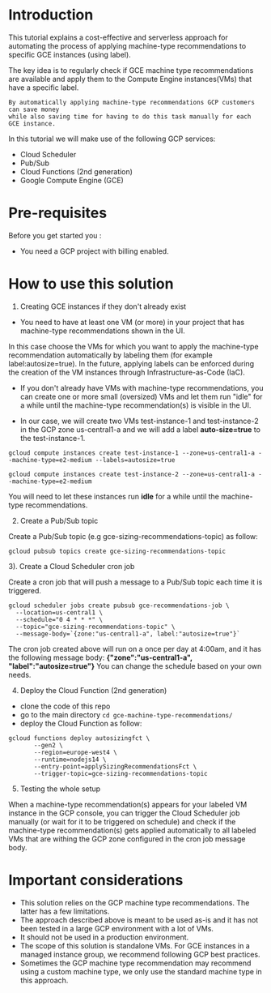 # Introduction
This tutorial explains a cost-effective and serverless approach for automating the process of applying machine-type recommendations 
to specific GCE instances (using label).


The key idea is to regularly check if GCE machine type recommendations are available and apply them to the Compute Engine instances(VMs) that have a specific label.

```
By automatically applying machine-type recommendations GCP customers can save money 
while also saving time for having to do this task manually for each GCE instance.
```

In this tutorial we will make use of the following GCP services:
- Cloud Scheduler
- Pub/Sub
- Cloud Functions (2nd generation)
- Google Compute Engine (GCE)

# Pre-requisites
Before you get started you : 
- You need a GCP project with billing enabled.

# How to use this solution


1. Creating GCE instances if they don't already exist

- You need to have at least one VM (or more) in your project that has machine-type recommendations shown in the UI. 

In this case choose the VMs for which you want to apply the machine-type recommendation automatically by labeling them (for example label:autosize=true). In the future, applying labels can be enforced during the creation of the VM instances through Infrastructure-as-Code (IaC).

- If you don't already have VMs with machine-type recommendations, you can create one or more small (oversized) VMs and let them run "idle" for a while until the machine-type recommendation(s) is visible in the UI.

- In our case, we will create two VMs test-instance-1 and test-instance-2 in the GCP zone us-central1-a and we will add a label **auto-size=true** to the test-instance-1.

```
gcloud compute instances create test-instance-1 --zone=us-central1-a --machine-type=e2-medium --labels=autosize=true 
```

```
gcloud compute instances create test-instance-2 --zone=us-central1-a --machine-type=e2-medium  
```
  
  You will need to let these instances run **idle** for a while until the machine-type recommendations. 
  
  
  
  2) Create a Pub/Sub topic

Create a Pub/Sub topic (e.g gce-sizing-recommendations-topic) as follow:
```
gcloud pubsub topics create gce-sizing-recommendations-topic
```
  
  3). Create a Cloud Scheduler cron job 
  
Create a cron job that will push a message to a Pub/Sub topic each time it is triggered.
  ```
  gcloud scheduler jobs create pubsub gce-recommendations-job \
    --location=us-central1 \
    --schedule="0 4 * * *" \
    --topic="gce-sizing-recommendations-topic" \
    --message-body=`{zone:"us-central1-a", label:"autosize=true"}`
  ```
The cron job created above will run on a once per day at 4:00am, and it has the following message body:
**{"zone":"us-central1-a", "label":"autosize=true"}**
You can change the schedule based on your own needs.

4) Deploy the Cloud Function (2nd generation)

- clone the code of this repo
- go to the main directory `cd gce-machine-type-recommendations/`
- deploy the Cloud Function as follow: 
```
gcloud functions deploy autosizingfct \
       --gen2 \
       --region=europe-west4 \
       --runtime=nodejs14 \
       --entry-point=applySizingRecommendationsFct \
       --trigger-topic=gce-sizing-recommendations-topic
```

5) Testing the whole setup

When a machine-type recommendation(s) appears for your labeled VM instance in the GCP console, you can trigger the Cloud Scheduler job manually (or wait for it to be triggered on schedule) and check if the machine-type recommendation(s) gets applied automatically to all labeled VMs that are withing the GCP zone configured in the cron job message body.


# Important considerations

- This solution relies on the GCP machine type recommendations. The latter has a few limitations.
- The approach described above is meant to be used as-is and it has not been tested in a large GCP environment with a lot of VMs.
- It should not be used in a production environment.
- The scope of this solution is standalone VMs. For GCE instances in a managed instance group, we recommend following GCP best practices.
- Sometimes the GCP machine type recommendation may recommend using a custom machine type, we only use the standard machine type in this approach.


  
